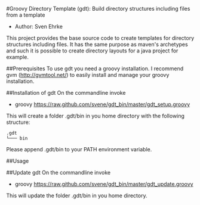 #Groovy Directory Template (gdt): Build directory structures including files from a template

* Author: Sven Ehrke

This project provides the base source code to create templates for directory
structures including files. It has the same purpose as maven's archetypes and
such it is possible to create directory layouts for a java project for example.

##Prerequisites
To use gdt you need a groovy installation. I recommend gvm (http://gvmtool.net/) to easily install and manage your groovy
installation.

##Installation of gdt
On the commandline invoke

* groovy https://raw.github.com/svene/gdt_bin/master/gdt_setup.groovy

This will create a folder .gdt/bin in you home directory with the following structure:

	.gdt
	└─── bin

Please append .gdt/bin to your PATH environment variable.


##Usage


##Update gdt
On the commandline invoke

* groovy https://raw.github.com/svene/gdt_bin/master/gdt_update.groovy

This will update the folder .gdt/bin in you home directory.

